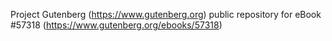Project Gutenberg (https://www.gutenberg.org) public repository for
eBook #57318 (https://www.gutenberg.org/ebooks/57318)
